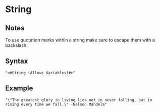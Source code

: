 # String

## Notes
To use quotation marks within a string make sure to escape them with a backslash.

## Syntax

```
"<#String (Allows Variables)#>"
```

## Example
```
"\"The greatest glory in living lies not in never falling, but in rising every time we fall.\" -Nelson Mandela"
```